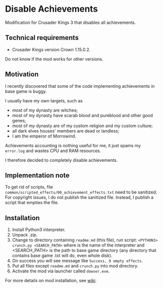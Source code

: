 # Disable Achievements

Modification for Crusader Kings 3 that disables all achievements.

## Technical requirements

* Crusader Kings version Crown 1.15.0.2.

Do not know if the mod works for other versions.

## Motivation

I recently discovered that some of the code implementing achievements in base game is buggy.

I usually have my own targets, such as

* most of my dynasty are witches;
* most of my dynasty have scarab blood and pureblood and other good genes;
* most of my dynasty are of my custom religion and my custom culture;
* all dark elves houses' members are dead or landless;
* I am the emperor of Morrowind.

Achievements accounting is nothing useful for me, it just spams my `error.log` and wastes CPU and RAM resources.

I therefore decided to completely disable achievements.

## Implementation note

To get rid of scripts, file `common/scripted_effects/00_achievement_effects.txt` need to be sanitized. For copyright issues, I do not publish the sanitized file. Instead, I publish a script that empties the file.

## Installation

1. Install Python3 interpreter.
2. Unpack .zip.
3. Change to directory containing `readme.md` (this file), run script: `<PYTHON3> crunch.py <SEARCH_PATH>` where <PYTHON3> is the name of the interpreter and <SEARCH_PATH> is the path to base game directory (any directory that contains base game .txt will do, even whole disk).
4. On success you will see message like `Success, 9 empty effects`.
5. Put all files except `readme.md` and `crunch.py` into mod directory.
6. Activate the mod via launcher called `dowser.exe`.

For more details on mod installation, see [wiki](https://ck3.paradoxwikis.com/Modding#Installing_mods_manually).
